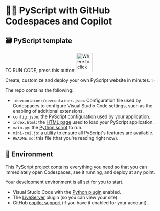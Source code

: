 # 🐍📜 PyScript with GitHub Codespaces and Copilot

## 🗃️ PyScript template
<p>
   TO RUN CODE, press this button: <img src="" alt="Where to click" width="50" height="60">
</p>
Create, customize and deploy your own PyScript website in minutes. ✨

The repo contains the following:

* `.devcontainer/devcontainer.json`: Configuration file used by Codespaces to
  configure Visual Studio Code settings, such as the enabling of additional
  extensions.
* `config.json`: the
  [PyScript configuration](https://docs.pyscript.net/2024.6.1/user-guide/configuration/)
  used by your application.
* `index.html`: the
  [HTML page](https://docs.pyscript.net/2024.6.1/user-guide/first-steps/)
  used to load your PyScript application.
* `main.py`: the [Python script](https://pyscript.net/) to run.
* `mini-coi.js`: a
  [utility](https://docs.pyscript.net/2024.6.1/user-guide/workers/#http-headers)
  to ensure all PyScript's features are available.
* `README.md`: this file (that you're reading right now).

## 🚀 Environment

This PyScript project contains everything you need so that you can immediately
open Codespaces, see it running, and deploy at any point.

Your development environment is all set for you to start.

* Visual Studio Code with the [Python plugin](https://code.visualstudio.com/docs/languages/python) enabled.
* The [LiveServer](https://marketplace.visualstudio.com/items?itemName=ritwickdey.LiveServer) plugin (so you can view your site).
* GitHub [copilot support](https://github.com/features/copilot) (if you have it enabled for your account).
